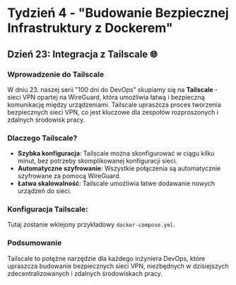 # Tydzień 4 - "Budowanie Bezpiecznej Infrastruktury z Dockerem"

## Dzień 23: Integracja z Tailscale 🌐

### Wprowadzenie do Tailscale
W dniu 23. naszej serii "100 dni do DevOps" skupiamy się na **Tailscale** - sieci VPN opartej na WireGuard, która umożliwia łatwą i bezpieczną komunikację między urządzeniami. Tailscale upraszcza proces tworzenia bezpiecznych sieci VPN, co jest kluczowe dla zespołów rozproszonych i zdalnych środowisk pracy.

### Dlaczego Tailscale?
- **Szybka konfiguracja**: Tailscale można skonfigurować w ciągu kilku minut, bez potrzeby skomplikowanej konfiguracji sieci.
- **Automatyczne szyfrowanie**: Wszystkie połączenia są automatycznie szyfrowane za pomocą WireGuard.
- **Łatwa skalowalność**: Tailscale umożliwia łatwe dodawanie nowych urządzeń do sieci.

### Konfiguracja Tailscale:
Tutaj zostanie wklejony przykładowy `docker-compose.yml`.

### Podsumowanie
Tailscale to potężne narzędzie dla każdego inżyniera DevOps, które upraszcza budowanie bezpiecznych sieci VPN, niezbędnych w dzisiejszych zdecentralizowanych i zdalnych środowiskach pracy.

